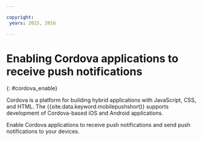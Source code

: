 ```yaml
---

copyright:
 years: 2015, 2016

---
```


# Enabling Cordova applications to receive push notifications
{: #cordova_enable}

Cordova is a platform for building hybrid applications with JavaScript, CSS, and HTML. The {{site.data.keyword.mobilepushshort}} supports development of Cordova-based iOS and Android applications.

Enable Cordova applications to receive push notifications and send push notifications to your devices.
